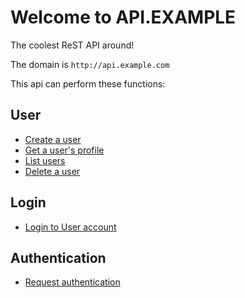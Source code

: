 # Welcome to API.EXAMPLE

The coolest ReST API around!

The domain is `http://api.example.com`

This api can perform these functions:

## User
* [Create a user](CREATE_USER.md)
* [Get a user's profile](GET_USER.md)
* [List users](LIST_USERS.md)
* [Delete a user](DELTE_USER.md)

## Login
* [Login to User account](LOGIN.md)

## Authentication
* [Request authentication](AUTH.md)
